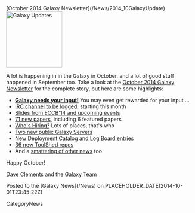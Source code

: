 <div class='newsItemHeader'>[October 2014 Galaxy Newsletter](/News/2014_10GalaxyUpdate)</div>

<div class='right'>
<a href='/GalaxyUpdates/2014_10'><img src='/Images/Logos/GalaxyUpdate200.png' alt='Galaxy Updates' width=150 /></a>
</div>

A lot is happening in in the Galaxy in October, and a lot of good stuff happened in September too.  Take a look at the [October 2014 Galaxy Newsletter](/GalaxyUpdates/2014_10) for the complete story, but here are some highlights:

* **[Galaxy needs your input!](/GalaxyUpdates/2014_10#galaxy-needs-your-input)**  You may even get rewarded for your input ...
* [IRC channel to be logged](/GalaxyUpdates/2014_10#irc-channel-policy-change), starting this month
* [Slides from ECCB'14 and upcoming events](/GalaxyUpdates/2014_10#events)
* [71 new papers](/GalaxyUpdates/2014_10#new-papers), including 6 featured papers
* [Who's Hiring?](/GalaxyUpdates/2014_10#whos-hiring) Lots of places, that's who
* [Two new public Galaxy Servers](/GalaxyUpdates/2014_10#new-public-servers)
* [New Deployment Catalog and Log Board entries](/GalaxyUpdates/2014_10#community-galaxy-hubs)
* [36 new ToolShed repos](/GalaxyUpdates/2014_10#toolshed-contribution)
* And a [smattering of other news](/GalaxyUpdates/2014_10#other-news) too

Happy October!

[Dave Clements](/DaveClements) and the [Galaxy Team](/GalaxyTeam)

<div class='newsItemFooter'>Posted to the [Galaxy News](/News) on PLACEHOLDER_DATE(2014-10-01T23:45:22Z) </div>

CategoryNews
